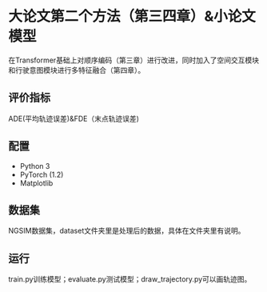 # 大论文第二个方法（第三四章）&小论文模型
在Transformer基础上对顺序编码（第三章）进行改进，同时加入了空间交互模块和行驶意图模块进行多特征融合（第四章）。

## 评价指标
ADE(平均轨迹误差)&FDE（末点轨迹误差)

## 配置
* Python 3
* PyTorch (1.2)
* Matplotlib

## 数据集
NGSIM数据集，dataset文件夹里是处理后的数据，具体在文件夹里有说明。

## 运行
train.py训练模型；evaluate.py测试模型；draw_trajectory.py可以画轨迹图。

